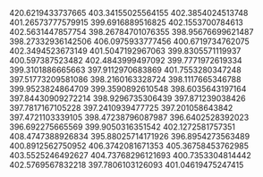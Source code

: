 420.6219433737665
403.34155025564155
402.3854024513748
401.26573777579915
399.6916889516825
402.1553700784613
402.5631447857754
398.26784701076355
398.95676699621487
398.27332936142506
406.0975933777456
400.6719734762075
402.3494523673149
401.5047192967063
399.8305571119937
400.597387523482
402.4843999497092
399.7771972619334
399.3101886665663
397.9112970683869
401.7553280347248
397.51773209581086
398.2160163328724
398.1117665346788
399.9523824864709
399.3590892610548
398.6035643197164
397.84430909272214
398.9296735306439
397.871239038426
397.7817167105228
397.2410939477725
397.201058643842
397.4721103339105
398.47238796087987
396.6402528392023
396.692275665569
399.9050316351542
402.1272581757351
408.4747388926834
395.88025714171926
396.8954273563489
400.8912562750952
406.3742081671353
405.36758453762985
403.5525246492627
404.73768296121693
400.7353304814442
402.5769567832218
397.7806103126093
401.04619475247415